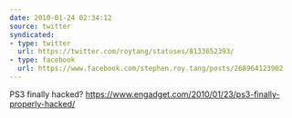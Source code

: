 ```yaml
---
date: 2010-01-24 02:34:12
source: twitter
syndicated:
- type: twitter
  url: https://twitter.com/roytang/statuses/8133652393/
- type: facebook
  url: https://www.facebook.com/stephen.roy.tang/posts/268964123902
---
```


PS3 finally hacked? https://www.engadget.com/2010/01/23/ps3-finally-properly-hacked/